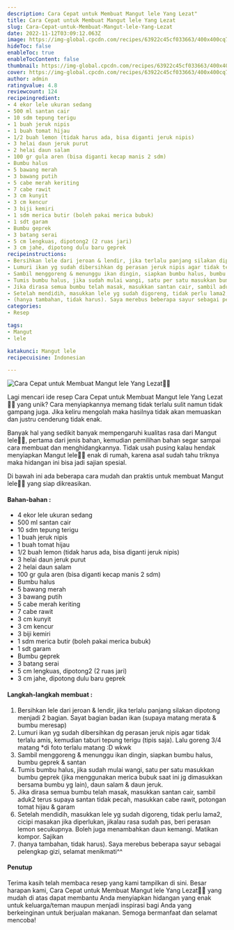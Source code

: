 ```yaml
---
description: Cara Cepat untuk Membuat Mangut lele Yang Lezat"
title: Cara Cepat untuk Membuat Mangut lele Yang Lezat
slug: Cara-Cepat-untuk-Membuat-Mangut-lele-Yang-Lezat
date: 2022-11-12T03:09:12.063Z
image: https://img-global.cpcdn.com/recipes/63922c45cf033663/400x400cq70/photo.jpg
hideToc: false
enableToc: true
enableTocContent: false
thumbnail: https://img-global.cpcdn.com/recipes/63922c45cf033663/400x400cq70/photo.jpg
cover: https://img-global.cpcdn.com/recipes/63922c45cf033663/400x400cq70/photo.jpg
author: admin
ratingvalue: 4.8
reviewcount: 124
recipeingredient:
- 4 ekor lele ukuran sedang
- 500 ml santan cair
- 10 sdm tepung terigu
- 1 buah jeruk nipis
- 1 buah tomat hijau
- 1/2 buah lemon (tidak harus ada, bisa diganti jeruk nipis)
- 3 helai daun jeruk purut
- 2 helai daun salam
- 100 gr gula aren (bisa diganti kecap manis 2 sdm)
- Bumbu halus
- 5 bawang merah
- 3 bawang putih
- 5 cabe merah keriting
- 7 cabe rawit
- 3 cm kunyit
- 3 cm kencur
- 3 biji kemiri
- 1 sdm merica butir (boleh pakai merica bubuk)
- 1 sdt garam
- Bumbu geprek
- 3 batang serai
- 5 cm lengkuas, dipotong2 (2 ruas jari)
- 3 cm jahe, dipotong dulu baru geprek
recipeinstructions:
- Bersihkan lele dari jeroan & lendir, jika terlalu panjang silakan dipotong menjadi 2 bagian. Sayat bagian badan ikan (supaya matang merata & bumbu meresap)
- Lumuri ikan yg sudah dibersihkan dg perasan jeruk nipis agar tidak terlalu amis, kemudian taburi tepung terigu (tipis saja). Lalu goreng 3/4 matang *di foto terlalu matang :D wkwk
- Sambil menggoreng & menunggu ikan dingin, siapkan bumbu halus, bumbu geprek & santan
- Tumis bumbu halus, jika sudah mulai wangi, satu per satu masukkan bumbu geprek (jika menggunakan merica bubuk saat ini jg dimasukkan bersama bumbu yg lain), daun salam & daun jeruk.
- Jika dirasa semua bumbu telah masak, masukkan santan cair, sambil aduk2 terus supaya santan tidak pecah, masukkan cabe rawit, potongan tomat hijau & garam
- Setelah mendidih, masukkan lele yg sudah digoreng, tidak perlu lama2, cicipi masakan jika diperlukan, jikalau rasa sudah pas, beri perasan lemon secukupnya. Boleh juga menambahkan daun kemangi. Matikan kompor. Sajikan
- (hanya tambahan, tidak harus). Saya merebus beberapa sayur sebagai pelengkap gizi, selamat menikmati^^
categories:
- Resep

tags:
- Mangut
- lele

katakunci: Mangut lele
recipecuisine: Indonesian

---
```


![Cara Cepat untuk Membuat Mangut lele Yang Lezat👩‍🍳](https://img-global.cpcdn.com/recipes/63922c45cf033663/400x400cq70/photo.jpg)

Lagi mencari ide resep Cara Cepat untuk Membuat Mangut lele Yang Lezat👩‍🍳 yang unik? Cara menyiapkannya memang tidak terlalu sulit namun tidak gampang juga. Jika keliru mengolah maka hasilnya tidak akan memuaskan dan justru cenderung tidak enak.

Banyak hal yang sedikit banyak mempengaruhi kualitas rasa dari Mangut lele👩‍🍳, pertama dari jenis bahan, kemudian pemilihan bahan segar sampai cara membuat dan menghidangkannya. Tidak usah pusing kalau hendak menyiapkan Mangut lele👩‍🍳 enak di rumah, karena asal sudah tahu triknya maka hidangan ini bisa jadi sajian spesial.

Di bawah ini ada beberapa cara mudah dan praktis untuk membuat Mangut lele👩‍🍳 yang siap dikreasikan.

<!--inarticleads1-->

#### Bahan-bahan :

- 4 ekor lele ukuran sedang
- 500 ml santan cair
- 10 sdm tepung terigu
- 1 buah jeruk nipis
- 1 buah tomat hijau
- 1/2 buah lemon (tidak harus ada, bisa diganti jeruk nipis)
- 3 helai daun jeruk purut
- 2 helai daun salam
- 100 gr gula aren (bisa diganti kecap manis 2 sdm)
- Bumbu halus
- 5 bawang merah
- 3 bawang putih
- 5 cabe merah keriting
- 7 cabe rawit
- 3 cm kunyit
- 3 cm kencur
- 3 biji kemiri
- 1 sdm merica butir (boleh pakai merica bubuk)
- 1 sdt garam
- Bumbu geprek
- 3 batang serai
- 5 cm lengkuas, dipotong2 (2 ruas jari)
- 3 cm jahe, dipotong dulu baru geprek

<!--inarticleads2-->

#### Langkah-langkah membuat :

1. Bersihkan lele dari jeroan & lendir, jika terlalu panjang silakan dipotong menjadi 2 bagian. Sayat bagian badan ikan (supaya matang merata & bumbu meresap)
1. Lumuri ikan yg sudah dibersihkan dg perasan jeruk nipis agar tidak terlalu amis, kemudian taburi tepung terigu (tipis saja). Lalu goreng 3/4 matang *di foto terlalu matang :D wkwk
1. Sambil menggoreng & menunggu ikan dingin, siapkan bumbu halus, bumbu geprek & santan
1. Tumis bumbu halus, jika sudah mulai wangi, satu per satu masukkan bumbu geprek (jika menggunakan merica bubuk saat ini jg dimasukkan bersama bumbu yg lain), daun salam & daun jeruk.
1. Jika dirasa semua bumbu telah masak, masukkan santan cair, sambil aduk2 terus supaya santan tidak pecah, masukkan cabe rawit, potongan tomat hijau & garam
1. Setelah mendidih, masukkan lele yg sudah digoreng, tidak perlu lama2, cicipi masakan jika diperlukan, jikalau rasa sudah pas, beri perasan lemon secukupnya. Boleh juga menambahkan daun kemangi. Matikan kompor. Sajikan
1. (hanya tambahan, tidak harus). Saya merebus beberapa sayur sebagai pelengkap gizi, selamat menikmati^^

#### Penutup

Terima kasih telah membaca resep yang kami tampilkan di sini. Besar harapan kami, Cara Cepat untuk Membuat Mangut lele Yang Lezat👩‍🍳 yang mudah di atas dapat membantu Anda menyiapkan hidangan yang enak untuk keluarga/teman maupun menjadi inspirasi bagi Anda yang berkeinginan untuk berjualan makanan. Semoga bermanfaat dan selamat mencoba!